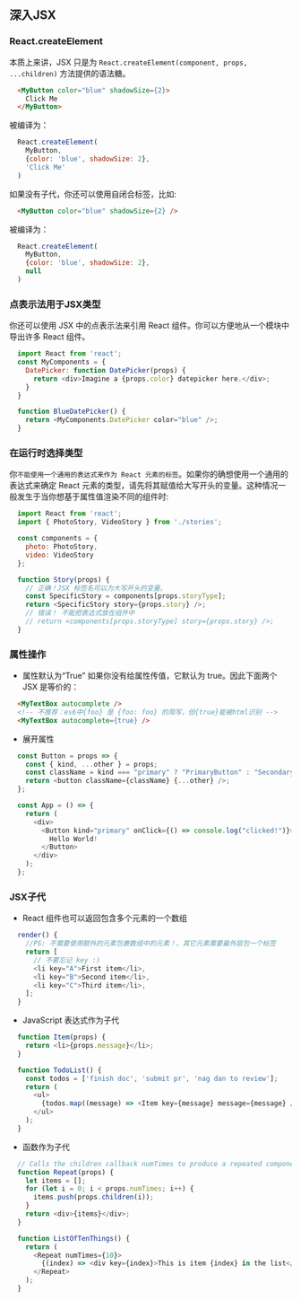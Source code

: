 ## 深入JSX
### React.createElement
本质上来讲，JSX 只是为 `React.createElement(component, props, ...children)` 方法提供的语法糖。
``` html
  <MyButton color="blue" shadowSize={2}>
    Click Me
  </MyButton>
```
被编译为：
``` javascript
  React.createElement(
    MyButton,
    {color: 'blue', shadowSize: 2},
    'Click Me'
  )
```
如果没有子代，你还可以使用自闭合标签，比如:
``` html
  <MyButton color="blue" shadowSize={2} />
```
被编译为：
``` javascript
  React.createElement(
    MyButton,
    {color: 'blue', shadowSize: 2},
    null
  )
```
### 点表示法用于JSX类型
你还可以使用 JSX 中的点表示法来引用 React 组件。你可以方便地从一个模块中导出许多 React 组件。
``` javascript
  import React from 'react';
  const MyComponents = {
    DatePicker: function DatePicker(props) {
      return <div>Imagine a {props.color} datepicker here.</div>;
    }
  }

  function BlueDatePicker() {
    return <MyComponents.DatePicker color="blue" />;
  }
```
### 在运行时选择类型
你`不能使用一个通用的表达式来作为 React 元素的标签`。如果你的确想使用一个通用的表达式来确定 React 元素的类型，请先将其赋值给大写开头的变量。这种情况一般发生于当你想基于属性值渲染不同的组件时:
``` javascript
  import React from 'react';
  import { PhotoStory, VideoStory } from './stories';

  const components = {
    photo: PhotoStory,
    video: VideoStory
  };

  function Story(props) {
    // 正确！JSX 标签名可以为大写开头的变量。
    const SpecificStory = components[props.storyType];
    return <SpecificStory story={props.story} />;
    // 错误！ 不能把表达式放在组件中
    // return <components[props.storyType] story={props.story} />;
  }
```
### 属性操作
- 属性默认为“True”
如果你没有给属性传值，它默认为 true。因此下面两个 JSX 是等价的：
``` html
  <MyTextBox autocomplete />
  <!-- 不推荐：es6中{foo} 是 {foo: foo} 的简写，但{true}能被html识别 -->
  <MyTextBox autocomplete={true} />
```
- 展开属性
``` javascript
  const Button = props => {
    const { kind, ...other } = props;
    const className = kind === "primary" ? "PrimaryButton" : "SecondaryButton";
    return <button className={className} {...other} />;
  };

  const App = () => {
    return (
      <div>
        <Button kind="primary" onClick={() => console.log("clicked!")}>
          Hello World!
        </Button>
      </div>
    );
  };
```
### JSX子代
- React 组件也可以返回包含多个元素的一个数组
``` javascript
  render() {
    //PS: 不需要使用额外的元素包裹数组中的元素！。其它元素需要最外层包一个标签
    return [
      // 不要忘记 key :)
      <li key="A">First item</li>,
      <li key="B">Second item</li>,
      <li key="C">Third item</li>,
    ];
  }
```
- JavaScript 表达式作为子代
``` javascript
  function Item(props) {
    return <li>{props.message}</li>;
  }

  function TodoList() {
    const todos = ['finish doc', 'submit pr', 'nag dan to review'];
    return (
      <ul>
        {todos.map((message) => <Item key={message} message={message} />)}
      </ul>
    );
  }
```
- 函数作为子代
``` javascript
  // Calls the children callback numTimes to produce a repeated component
  function Repeat(props) {
    let items = [];
    for (let i = 0; i < props.numTimes; i++) {
      items.push(props.children(i));
    }
    return <div>{items}</div>;
  }

  function ListOfTenThings() {
    return (
      <Repeat numTimes={10}>
        {(index) => <div key={index}>This is item {index} in the list</div>}
      </Repeat>
    );
  }
```
